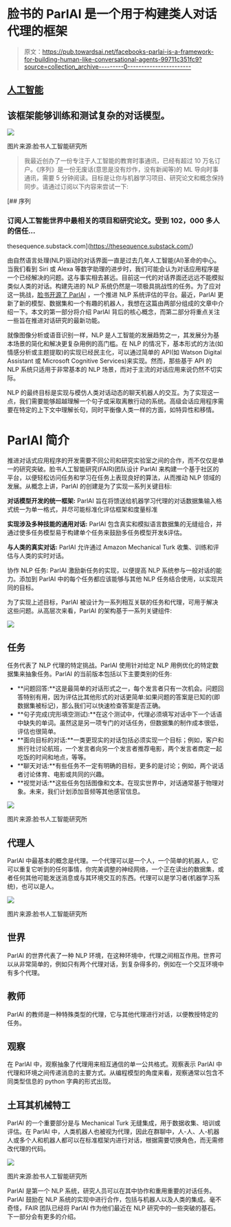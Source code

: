 # 脸书的 ParlAI 是一个用于构建类人对话代理的框架

> 原文：<https://pub.towardsai.net/facebooks-parlai-is-a-framework-for-building-human-like-conversational-agents-99711c351fc9?source=collection_archive---------0----------------------->

## [人工智能](https://towardsai.net/p/category/artificial-intelligence)

## 该框架能够训练和测试复杂的对话模型。

![](img/4ddf3c1bd60e19a9dc356e721602e8ca.png)

图片来源:脸书人工智能研究所

> 我最近创办了一份专注于人工智能的教育时事通讯，已经有超过 10 万名订户。《序列》是一份无废话(意思是没有炒作，没有新闻等)的 ML 导向时事通讯，需要 5 分钟阅读。目标是让你与机器学习项目、研究论文和概念保持同步。请通过订阅以下内容来尝试一下:

[](https://thesequence.substack.com/) [## 序列

### 订阅人工智能世界中最相关的项目和研究论文。受到 102，000 多人的信任…

thesequence.substack.com](https://thesequence.substack.com/) 

由自然语言处理(NLP)驱动的对话界面一直是过去几年人工智能(AI)革命的中心。当我们看到 Siri 或 Alexa 等数字助理的进步时，我们可能会认为对话应用程序是一个已经解决的问题。这与事实相去甚远。目前这一代的对话界面还远远不能模拟类似人类的对话。构建先进的 NLP 系统仍然是一项极具挑战性的任务。为了应对这一挑战，[脸书开源了 ParlAI](https://parl.ai/) ，一个推进 NLP 系统评估的平台。最近，ParlAI 更新了新的模型、数据集和一个有趣的机器人，我想在这篇由两部分组成的文章中介绍一下。本文的第一部分将介绍 ParlAI 背后的核心概念，而第二部分将重点关注一些旨在推进对话研究的最新功能。

就像图像分析或语音识别一样，NLP 是人工智能的发展趋势之一，其发展分为基本场景的简化和解决更复杂用例的高门槛。在 NLP 的情况下，基本形式的方法(如情感分析或主题提取)的实现已经民主化，可以通过简单的 API(如 Watson Digital Assistant 或 Microsoft Cognitive Services)来实现。然而，那些基于 API 的 NLP 系统只适用于非常基本的 NLP 场景，而对于主流的对话应用来说仍然不切实际。

NLP 的最终目标是实现与模仿人类对话动态的聊天机器人的交互。为了实现这一点，我们需要能够超越理解一个句子或采取离散行动的系统。高级会话应用程序需要在特定的上下文中理解长句，同时平衡像人类一样的方面，如特异性和移情。

# ParlAI 简介

推进对话式应用程序的开发需要不同公司和研究实验室之间的合作，而不仅仅是单一的研究突破。脸书人工智能研究(FAIR)团队设计 ParlAI 来构建一个基于社区的平台，以便轻松访问任务和学习在任务上表现良好的算法，从而推动 NLP 领域的发展。从概念上讲，ParlAI 的创建是为了实现一系列关键目标:

**对话模型开发的统一框架:** ParlAI 旨在将馈送给机器学习代理的对话数据集输入格式统一为单一格式，并尽可能标准化评估框架和度量标准

**实现涉及多种技能的通用对话:** ParlAI 包含真实和模拟语言数据集的无缝组合，并通过使多任务模型易于构建单个任务来鼓励多任务模型开发&评估。

**与人类的真实对话:** ParlAI 允许通过 Amazon Mechanical Turk 收集、训练和评估与人类的实时对话。

协作 NLP 任务: ParlAI 激励新任务的实现，以便提高 NLP 系统参与一般对话的能力。添加到 ParlAI 中的每个任务都应该能够与其他 NLP 任务结合使用，以实现共同的目标。

为了实现上述目标，ParlAI 被设计为一系列相互关联的任务和代理，可用于解决这些问题。从高层次来看，ParlAI 的架构基于一系列关键组件:

![](img/3c14e7c241091b356eeeb954c6c40f9e.png)

## 任务

任务代表了 NLP 代理的特定挑战。ParlAI 使用针对给定 NLP 用例优化的特定数据集来抽象任务。ParlAI 的当前版本包括以下主要类别的任务:

*   **问题回答:**这是最简单的对话形式之一，每个发言者只有一次机会。问题回答特别有用，因为评估比其他形式的对话更简单:如果问题的答案是已知的(即数据集被标记)，那么我们可以快速检查答案是否正确。
*   **句子完成(完形填空测试):**在这个测试中，代理必须填写对话中下一个话语中缺失的单词。虽然这是另一项专门的对话任务，但数据集的制作成本很低，评估也很简单。
*   **面向目标的对话:**一类更现实的对话包括必须实现一个目标；例如，客户和旅行社讨论航班，一个发言者向另一个发言者推荐电影，两个发言者商定一起吃饭的时间和地点，等等。
*   **聊天对话:**有些任务不一定有明确的目标，更多的是讨论；例如，两个说话者讨论体育、电影或共同的兴趣。
*   **视觉对话:**这些任务包括图像和文本。在现实世界中，对话通常基于物理对象。未来，我们计划添加音频等其他感官信息。

![](img/9b93091d6483be6aadb39b94d0c971c5.png)

图片来源:脸书人工智能研究所

## 代理人

ParlAI 中最基本的概念是代理。一个代理可以是一个人，一个简单的机器人，它可以重复它听到的任何事情，你完美调整的神经网络，一个正在读出的数据集，或者任何其他可能发送消息或与其环境交互的东西。代理可以是学习者(机器学习系统)，也可以是人。

![](img/a6282071334f6ee355df9eb53bcff209.png)

图片来源:脸书人工智能研究所

## 世界

ParlAI 的世界代表了一种 NLP 环境，在这种环境中，代理之间相互作用。世界可以从非常简单的，例如只有两个代理对话，到复杂得多的，例如在一个交互环境中有多个代理。

## 教师

ParlAI 的教师是一种特殊类型的代理，它与其他代理进行对话，以便教授特定的任务。

## 观察

在 ParlAI 中，观察抽象了代理用来相互通信的单一公共格式。观察表示 ParlAI 中代理和环境之间传递消息的主要方式。从编程模型的角度来看，观察通常以包含不同类型信息的 python 字典的形式出现。

## 土耳其机械特工

ParlAI 的一个重要部分是与 Mechanical Turk 无缝集成，用于数据收集、培训或评估。在 ParlAI 中，人类机器人也被视为代理，因此在群聊中，人-人、人-机器人或多个人和机器人都可以在标准框架内进行对话，根据需要切换角色，而无需修改代理的代码。

![](img/eb00ee928b44491ec2ae5dccc2a98ba6.png)

图片来源:脸书人工智能研究所

ParlAI 是第一个 NLP 系统，研究人员可以在其中协作和重用重要的对话任务。ParlAI 鼓励在 NLP 系统的实现中进行合作，包括与机器人以及人类的集成。毫不奇怪，FAIR 团队已经将 ParlAI 作为他们最近在 NLP 研究中的一些突破的基石。下一部分会有更多的介绍。